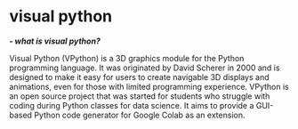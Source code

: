# visual python


***- what is visual python?***


Visual Python (VPython) is a 3D graphics module for the Python programming language. 
It was originated by David Scherer in 2000 and is designed to make it easy for users to create navigable 3D displays and animations, even for those with limited programming experience. VPython is an open source project that was started for students who struggle with coding during Python classes for data science. 
It aims to provide a GUI-based Python code generator for Google Colab as an extension.
